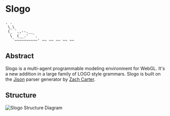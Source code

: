 Slogo
=====
    . .
     \_\
     (_ `.,--.__
      \  (__.'  `.
       `~~~~~~~~~~' ~~ ~~ ~~ ~~ ~~


Abstract
--------
Slogo is a multi-agent programmable modeling environment for WebGL.  It's a new
addition in a large family of LOGO style grammars.  Slogo is built on the [Jison](http://zaach.github.com/jison/) parser generator by [Zach Carter](http://zaa.ch/).

Structure
---------
![Slogo Structure Diagram](http://img26.mediafire.com/9b80aee3375aa5e9a97aa49d9a2de82f32b3688138477c6255deab863ec1fd2d4g.jpg) 